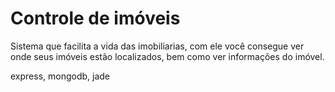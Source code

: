 # Controle de imóveis

Sistema que facilita a vida das imobiliarias, com ele você consegue ver onde seus imóveis estão localizados, bem como ver informações do imóvel.

express, mongodb, jade
